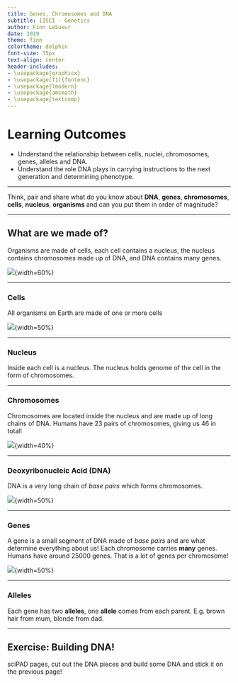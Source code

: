 ```yaml
---
title: Genes, Chromosomes and DNA
subtitle: 11SCI - Genetics
author: Finn LeSueur
date: 2019
theme: finn
colortheme: dolphin
font-size: 35px
text-align: center
header-includes:
- \usepackage{graphicx}
- \usepackage[T1]{fontenc}
- \usepackage{lmodern}
- \usepackage{amsmath}
- \usepackage{textcomp}
---
```


# Learning Outcomes

- Understand the relationship between cells, nuclei, chromosomes, genes, alleles and DNA.
- Understand the role DNA plays in carrying instructions to the next generation and determining phenotype.

---

Think, pair and share what do you know about __DNA__, __genes__, __chromosomes__, __cells__, __nucleus__, __organisms__ and can you put them in order of magnitude?

---

## What are we made of?

Organisms are made of cells, each cell contains a nucleus, the nucleus contains chromosomes made up of DNA, and DNA contains many genes.

![](assets/2-cell-diagram.jpeg){width=60%}

---

### Cells

All organisms on Earth are made of one or more cells

![](assets/2-cell.png){width=50%}

---

### Nucleus

Inside each cell is a nucleus. The nucleus holds genome of the cell in the form of chromosomes.

---

### Chromosomes

Chromosomes are located inside the nucleus and are made up of long chains of DNA.
Humans have 23 pairs of chromosomes, giving us 46 in total!

![](assets/2-chromosomes.jpg){width=40%}


---

### Deoxyribonucleic Acid (DNA)

DNA is a very long chain of _base pairs_ which forms chromosomes.

![](assets/2-dna.png){width=50%}

---

### Genes

A gene is a small segment of DNA made of _base pairs_ and are what determine everything about us! Each chromosome carries __many__ genes. Humans have around 25000 genes. That is a lot of genes per chromosome!

![](assets/2-genes.png){width=50%}

---

### Alleles

Each gene has two __alleles__, one __allele__ comes from each parent. E.g. brown hair from mum, blonde from dad.

---

## Exercise: Building DNA!

sciPAD pages, cut out the DNA pieces and build some DNA and stick it on the previous page!
